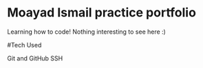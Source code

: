 # Moayad Ismail practice portfolio

Learning how to code!  Nothing interesting to see here :)

#Tech Used

Git and GitHub
SSH
